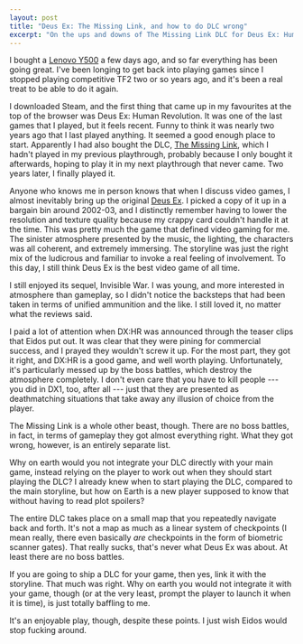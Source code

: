 ```yaml
---
layout: post
title: "Deus Ex: The Missing Link, and how to do DLC wrong"
excerpt: "On the ups and downs of The Missing Link DLC for Deus Ex: Human Revolution."
---
```


I bought a [Lenovo Y500][y500] a few days ago, and so far everything has been
going great. I've been longing to get back into playing games since I stopped
playing competitive TF2 two or so years ago, and it's been a real treat to be
able to do it again.

I downloaded Steam, and the first thing that came up in my favourites at the
top of the browser was Deus Ex: Human Revolution. It was one of the last games
that I played, but it feels recent. Funny to think it was nearly two years ago
that I last played anything. It seemed a good enough place to start. Apparently
I had also bought the DLC, [The Missing Link][missinglink], which I hadn't
played in my previous playthrough, probably because I only bought it
afterwards, hoping to play it in my next playthrough that never came. Two years
later, I finally played it.

Anyone who knows me in person knows that when I discuss video games, I almost
inevitably bring up the original [Deus Ex][dx]. I picked a copy of it up in a
bargain bin around 2002-03, and I distinctly remember having to lower the
resolution and texture quality because my crappy card couldn't handle it at the
time. This was pretty much the game that defined video gaming for me. The
sinister atmosphere presented by the music, the lighting, the characters was
all coherent, and extremely immersing. The storyline was just the right mix of
the ludicrous and familiar to invoke a real feeling of involvement. To this
day, I still think Deus Ex is the best video game of all time.

I still enjoyed its sequel, Invisible War. I was young, and more interested in
atmosphere than gameplay, so I didn't notice the backsteps that had been taken
in terms of unified ammunition and the like. I still loved it, no matter what
the reviews said.

I paid a lot of attention when DX:HR was announced through the teaser clips that
Eidos put out. It was clear that they were pining for commercial success, and I
prayed they wouldn't screw it up. For the most part, they got it right, and DX:HR
is a good game, and well worth playing. Unfortunately, it's particularly messed
up by the boss battles, which destroy the atmosphere completely. I don't even
care that you have to kill people --- you did in DX1, too, after all --- just
that they are presented as deathmatching situations that take away any illusion
of choice from the player.

The Missing Link is a whole other beast, though. There are no boss battles, in
fact, in terms of gameplay they got almost everything right. What they got
wrong, however, is an entirely separate list.

Why on earth would you not integrate your DLC directly with your main game,
instead relying on the player to work out when they should start playing the
DLC? I already knew when to start playing the DLC, compared to the main
storyline, but how on Earth is a new player supposed to know that without
having to read plot spoilers?

The entire DLC takes place on a small map that you repeatedly navigate back and
forth. It's not a map as much as a linear system of checkpoints (I mean really,
there even basically *are* checkpoints in the form of biometric scanner gates).
That really sucks, that's never what Deus Ex was about. At least there are no
boss battles.

If you are going to ship a DLC for your game, then yes, link it with the
storyline. That much was right. Why on earth you would not integrate it with
your game, though (or at the very least, prompt the player to launch it when it
is time), is just totally baffling to me.

It's an enjoyable play, though, despite these points. I just wish Eidos would
stop fucking around.

[y500]: http://shop.lenovo.com/us/en/laptops/ideapad/y-series/y500/
[missinglink]: http://deusex.wikia.com/wiki/The_Missing_Link
[dx]: http://en.wikipedia.org/wiki/Deus_Ex
